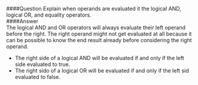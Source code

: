 ####Question
Explain when operands are evaluated it the logical AND, logical OR, and equality operators.  
####Answer  
The logical AND and OR operators will always evaluate their left operand before the right. The right operand might not get evaluated at all because it can be possible to know the end result already before considering the right operand.  

*  The right side of a logical AND will be evaluated if and only if the left side evaluated to true.  
*  The right sido of a logical OR will be evaluated if and only if the left sid evaluated to false.  
